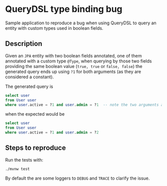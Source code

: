 # QueryDSL type binding bug

Sample application to reproduce a bug when using QueryDSL to query an entity with custom types used in boolean fields.

## Description

Given an `JPA` entity with two boolean fields annotated, one of them annotated with a custom type `@Type`, when querying by those two fields providing the same boolean value (`true, true` or `false, false`) the generated query ends up using `?1` for both arguments (as they are considered a constant).

The generated query is
```sql
select user
from User user
where user.active = ?1 and user.admin = ?1  -- note the two arguments as ?1
```
when the expected would be
```sql
select user
from User user
where user.active = ?1 and user.admin = ?2
```

## Steps to reproduce

Run the tests with:
```
./mvnw test
```

By default the are some loggers to `DEBUG` and `TRACE` to clarify the issue.
